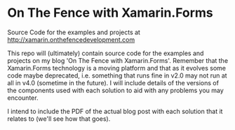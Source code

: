 # On The Fence with Xamarin.Forms
Source Code for the examples and projects at http://xamarin.onthefencedevelopment.com 

This repo will (ultimately) contain source code for the examples and projects on my blog 'On The Fence with Xamarin.Forms'. Remember that the Xamarin.Forms technology is a moving platform and that as it evolves some code maybe deprecated, i.e. something that runs fine in v2.0 may not run at all in v4.0 (sometime in the future). I will include details of the versions of the components used with each solution to aid with any problems you may encounter.

I intend to include the PDF of the actual blog post with each solution that it relates to (we'll see how that goes).
